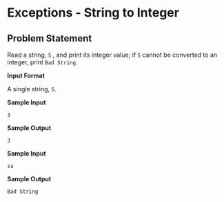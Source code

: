 # Exceptions - String to Integer

## Problem Statement
Read a string, `S` , and print its integer value; if `S` cannot be converted to an integer, print `Bad String`.

**Input Format**

A single string, `S`.

**Sample Input**
```
3
```

**Sample Output**
```
3
```

**Sample Input**
```
za
```

**Sample Output**
```
Bad String
```